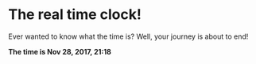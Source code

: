 # The real time clock!

Ever wanted to know what the time is? Well, your journey is about to end!

**The time is Nov 28, 2017, 21:18**